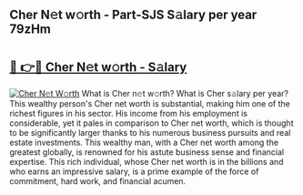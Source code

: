 ## Cher N𝚎t w𝚘rth - Part-SJS S𝚊lary per year 79zHm

# <h2><a href="http://gc2tqp.nevu.top/?p=Cher">🔗 👉🔴 Cher N𝚎t w𝚘rth - S𝚊lary</a></h2>

[![Cher N𝚎t W𝚘rth](https://i.imgur.com/Oavwk0R.jpeg)](http://gc2tqp.nevu.top/?p=Cher)
What is Cher n𝚎t w𝚘rth? What is Cher s𝚊lary per year?
This wealthy person's Cher net worth is substantial, making him one of the richest figures in his sector. His income from his employment is considerable, yet it pales in comparison to Cher net worth, which is thought to be significantly larger thanks to his numerous business pursuits and real estate investments. This wealthy man, with a Cher net worth among the greatest globally, is renowned for his astute business sense and financial expertise. This rich individual, whose Cher net worth is in the billions and who earns an impressive salary, is a prime example of the force of commitment, hard work, and financial acumen.
